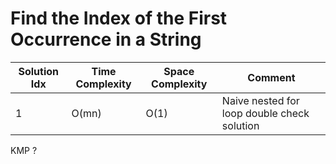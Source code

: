 # Find the Index of the First Occurrence in a String

| Solution Idx | Time Complexity | Space Complexity | Comment                                     |
| ------------ | --------------- | ---------------- | ------------------------------------------- |
| 1            | O(mn)           | O(1)             | Naive nested for loop double check solution |

KMP ?
